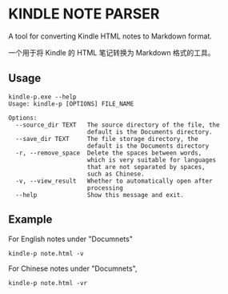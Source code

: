 # KINDLE NOTE PARSER

A tool for converting Kindle HTML notes to Markdown format.

一个用于将 Kindle 的 HTML 笔记转换为 Markdown 格式的工具。

## Usage

```
kindle-p.exe --help
Usage: kindle-p [OPTIONS] FILE_NAME

Options:
  --source_dir TEXT   The source directory of the file, the
                      default is the Documents directory.
  --save_dir TEXT     The file storage directory, the
                      default is the Documents directory
  -r, --remove_space  Delete the spaces between words,
                      which is very suitable for languages
                      that are not separated by spaces,
                      such as Chinese.
  -v, --view_result   Whether to automatically open after
                      processing
  --help              Show this message and exit.
```

## Example

For English notes under "Documnets"

```
kindle-p note.html -v
```

For Chinese notes under "Documnets",

```
kindle-p note.html -vr
```
